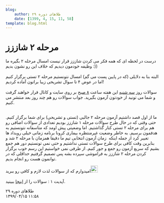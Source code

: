```yaml
---
blog:
    author: طلاهای دوره ۲۹
    date: [1399, 4, 15, 11, 58]
template: blog.html
---
```

# مرحله ۲ شاززز

<div class="cnt">
<p>درست در لحظه ای که همه فکر می کردن شاززز قرار نیست امسال مرحله ۲ بگیره ما وظیفه خودمون دیدیم که خلاف این رو نشون بدیم :))<br/><br/>البته بنا به دلایلی (که در پایین پست می گم) امسال نتونستیم مرحله ۲ تستی برگزار کنیم اما در عوض ۴ تا سوال تشریحی زیبا براتون آماده کردیم!<br/><br/>سوالات روز <u>سه شنبه</u> این هفته ساعت <u>۸ صبح</u> بر روی سایت و کانال قرار خواهند گرفت و شما می تونید از خودتون آزمون بگیرید. جواب سوالات رو هم چند روز بعد منتشر می کنیم.<br/> </p>
<p>ما از اول قصد داشتیم آزمون مرحله ۲ جالبی (تستی و تشریحی) برای شما برگزار کنیم. حتی وقتی که در حال طرح سوالات مرحله ۱ شاززز بودیم تعدادی از سوالات اضافی رو هم برای مرحله ۲ تستی کنار گذاشتیم. اما وضعیتی پیش اومد که متاسفانه نتونستیم به هدفمون برسیم. به خاطر وضعیت غیرمنتظره بیماری کرونا برنامه زمانی خیلی رویداد ها تغییر کرد از جمله اینکه  زمان آزمون انتخابی تیم ما دقیقا همزمان با مرحله ۲ شد و بنابرین وقت کافی برای طرح سوالات تستی نداشتیم و حتی نمی تونستیم دور هم جمع بشیم که سریع آزمون رو جمع و جور کنیم. از طرفی نمی خواستیم این رسم خوب برگزار کردن مرحله ۲ شاززز به فراموشی سپرده بشه پس تصمیم گرفتیم حداقلی که در توانمون هست رو انجام بدیم.</p>

<p>امیدوارم که از سوالات لذت لازم و کافی رو ببرید<img alt="laugh" height="23" src="http://blog.ir/media/script/ckeditor/4.12.1/plugins/smiley/images/teeth_smile.png" title="laugh" width="23"/><br/><br/>آپدیت ۱ : سوالات را از <a href="http://bayanbox.ir/info/647876396253035127/Shaazzz-Second-Exam">اینجا</a> ببینید.</p>
</div>

<div class="blog-info">
    <div class="blog-author">طلاهای دوره ۲۹</div>
    <div class="blog-date">۱۳۹۹/۰۴/۱۵ ۱۱:۵۸</div>
</div>

